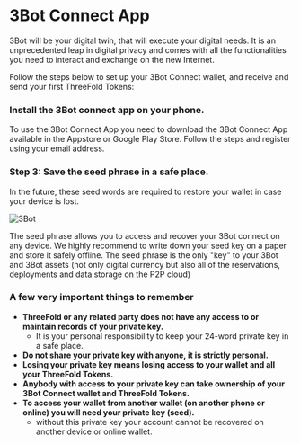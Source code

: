 
# 3Bot Connect App

<!--- original content: https://github.com/threefoldfoundation/info_threefold/tree/development/src/docs/token/apps_wallets --->


3Bot will be your digital twin, that will execute your digital needs. 
It is an unprecedented leap in digital privacy and comes with all the functionalities you need to interact and exchange on the new Internet. 

Follow the steps below to set up your 3Bot Connect wallet, and receive and send your first ThreeFold Tokens:

### Install the 3Bot connect app on your phone.
  
To use the 3Bot Connect App you need to download the 3Bot Connect App available in the Appstore or Google Play Store. Follow the steps and register using your email address.

### Step 3: Save the seed phrase in a safe place.

In the future, these seed words are required to restore your wallet in case your device is lost.

![3Bot](./img/3Bot_seed_phrase.jpg ':size=400x600')

The seed phrase allows you to access and recover your 3Bot connect on any device. We highly recommend to write down your seed key on a paper and store it safely offline. The seed phrase is the only "key" to your 3Bot and 3Bot assets (not only digital currency but also all of the reservations, deployments and data storage on the P2P cloud)

### A few very important things to remember

- **ThreeFold or any related party does not have any access to or maintain records of your private key.**
    - It is your personal responsibility to keep your 24-word private key in a safe place.
- **Do not share your private key with anyone, it is strictly personal.** 
- **Losing your private key means losing access to your wallet and all your ThreeFold Tokens.**
- **Anybody with access to your private key can take ownership of your 3Bot Connect wallet and ThreeFold Tokens.**
- **To access your wallet from another wallet (on another phone or online) you will need your private key (seed).**
    - without this private key your account cannot be recovered on another device or online wallet.

